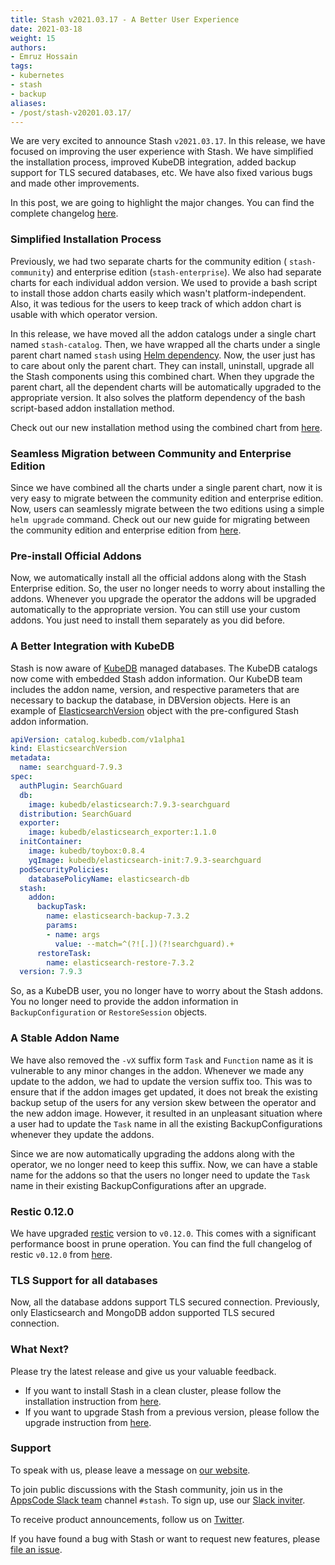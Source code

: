```yaml
---
title: Stash v2021.03.17 - A Better User Experience
date: 2021-03-18
weight: 15
authors:
- Emruz Hossain
tags:
- kubernetes
- stash
- backup
aliases:
- /post/stash-v20201.03.17/
---
```


We are very excited to announce Stash `v2021.03.17`. In this release, we have focused on improving the user experience with Stash. We have simplified the installation process, improved KubeDB integration, added backup support for TLS secured databases, etc. We have also fixed various bugs and made other improvements.

In this post, we are going to highlight the major changes. You can find the complete changelog [here](https://github.com/stashed/CHANGELOG).

### Simplified Installation Process

Previously, we had two separate charts for the community edition ( `stash-community`) and enterprise edition (`stash-enterprise`). We also had separate charts for each individual addon version. We used to provide a bash script to install those addon charts easily which wasn't platform-independent. Also, it was tedious for the users to keep track of which addon chart is usable with which operator version.

In this release, we have moved all the addon catalogs under a single chart named `stash-catalog`. Then, we have wrapped all the charts under a single parent chart named `stash` using [Helm dependency](https://helm.sh/docs/helm/helm_dependency/). Now, the user just has to care about only the parent chart. They can install, uninstall, upgrade all the Stash components using this combined chart. When they upgrade the parent chart, all the dependent charts will be automatically upgraded to the appropriate version. It also solves the platform dependency of the bash script-based addon installation method.

Check out our new installation method using the combined chart from [here](https://stash.run/docs/v2021.03.17/setup/).

### Seamless Migration between Community and Enterprise Edition

Since we have combined all the charts under a single parent chart, now it is very easy to migrate between the community edition and enterprise edition. Now, users can seamlessly migrate between the two editions using a simple `helm upgrade` command. Check out our new guide for migrating between the community edition and enterprise edition from [here](https://stash.run/docs/v2021.03.17/setup/upgrade/#migration-between-community-edition-and-enterprise-edition).

### Pre-install Official Addons

Now, we automatically install all the official addons along with the Stash Enterprise edition. So, the user no longer needs to worry about installing the addons. Whenever you upgrade the operator the addons will be upgraded automatically to the appropriate version. You can still use your custom addons. You just need to install them separately as you did before.

### A Better Integration with KubeDB

Stash is now aware of [KubeDB](https://kubedb.com/) managed databases. The KubeDB catalogs now come with embedded Stash addon information. Our KubeDB team includes the addon name, version, and respective parameters that are necessary to backup the database, in DBVersion objects. Here is an example of [ElasticsearchVersion](https://kubedb.com/docs/latest/guides/elasticsearch/concepts/catalog/) object with the pre-configured Stash addon information.

```yaml
apiVersion: catalog.kubedb.com/v1alpha1
kind: ElasticsearchVersion
metadata:
  name: searchguard-7.9.3
spec:
  authPlugin: SearchGuard
  db:
    image: kubedb/elasticsearch:7.9.3-searchguard
  distribution: SearchGuard
  exporter:
    image: kubedb/elasticsearch_exporter:1.1.0
  initContainer:
    image: kubedb/toybox:0.8.4
    yqImage: kubedb/elasticsearch-init:7.9.3-searchguard
  podSecurityPolicies:
    databasePolicyName: elasticsearch-db
  stash:
    addon:
      backupTask:
        name: elasticsearch-backup-7.3.2
        params:
        - name: args
          value: --match=^(?![.])(?!searchguard).+
      restoreTask:
        name: elasticsearch-restore-7.3.2
  version: 7.9.3
```

So, as a KubeDB user, you no longer have to worry about the Stash addons. You no longer need to provide the addon information in `BackupConfiguration` or `RestoreSession` objects.

### A Stable Addon Name

We have also removed the `-vX` suffix form `Task` and `Function` name as it is vulnerable to any minor changes in the addon. Whenever we made any update to the addon, we had to update the version suffix too. This was to ensure that if the addon images get updated, it does not break the existing backup setup of the users for any version skew between the operator and the new addon image. However, it resulted in an unpleasant situation where a user had to update the `Task` name in all the existing BackupConfigurations whenever they update the addons.

Since we are now automatically upgrading the addons along with the operator, we no longer need to keep this suffix. Now, we can have a stable name for the addons so that the users no longer need to update the `Task` name in their existing BackupConfigurations after an upgrade.

### Restic 0.12.0

We have upgraded [restic](https://restic.net/) version to `v0.12.0`. This comes with a significant performance boost in prune operation. You can find the full changelog of restic `v0.12.0` from [here](https://github.com/restic/restic/releases/tag/v0.12.0).

### TLS Support for all databases

Now, all the database addons support TLS secured connection. Previously, only Elasticsearch and MongoDB addon supported TLS secured connection.

### What Next?

Please try the latest release and give us your valuable feedback.

- If you want to install Stash in a clean cluster, please follow the installation instruction from [here](https://stash.run/docs/v2021.03.17/setup/).
- If you want to upgrade Stash from a previous version, please follow the upgrade instruction from [here](https://stash.run/docs/v2021.03.17/setup/upgrade/).

### Support

To speak with us, please leave a message on [our website](https://appscode.com/contact/).

To join public discussions with the Stash community, join us in the [AppsCode Slack team](https://appscode.slack.com/messages/C8NCX6N23/details/) channel `#stash`. To sign up, use our [Slack inviter](https://slack.appscode.com/).

To receive product announcements, follow us on [Twitter](https://twitter.com/KubeStash).

If you have found a bug with Stash or want to request new features, please [file an issue](https://github.com/stashed/project/issues/new).
